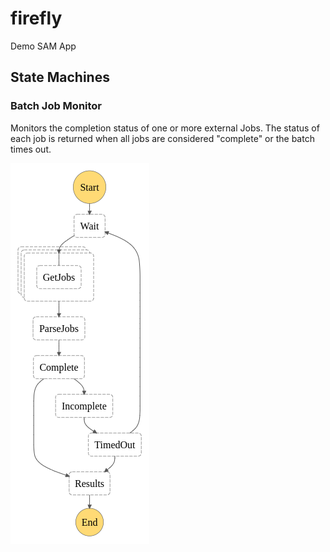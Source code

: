 # firefly

Demo SAM App

## State Machines

### Batch Job Monitor
Monitors the completion status of one or more external Jobs. The status of
each job is returned when all jobs are considered "complete" or the batch times out.

![batch-job-monitor-sfn](./docs/batch-job-monitor-sfn.png)

